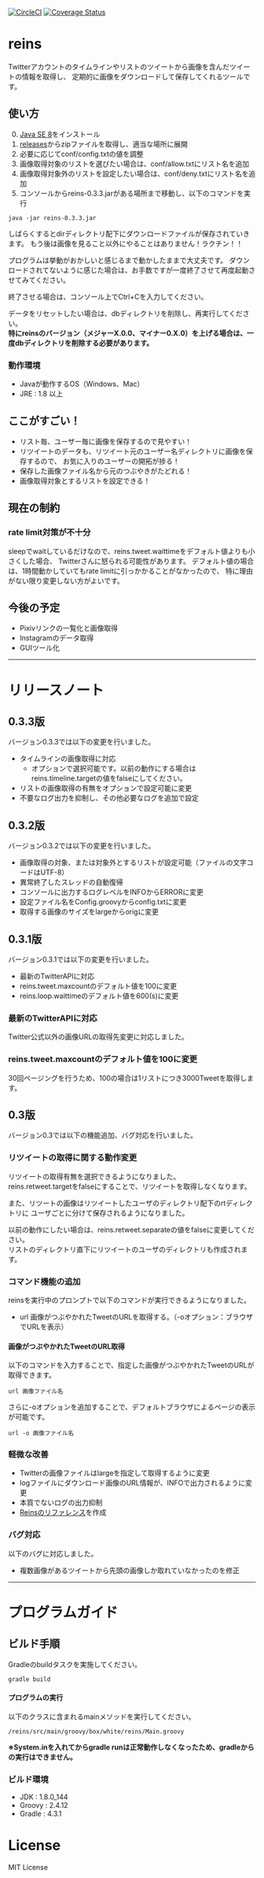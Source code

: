 [![CircleCI](https://circleci.com/gh/seriwb/reins.svg?style=shield)](https://circleci.com/gh/seriwb/reins)
[![Coverage Status](https://coveralls.io/repos/github/seriwb/reins/badge.svg)](https://coveralls.io/github/seriwb/reins)

# reins

Twitterアカウントのタイムラインやリストのツイートから画像を含んだツイートの情報を取得し、
定期的に画像をダウンロードして保存してくれるツールです。


## 使い方

0. [Java SE 8](http://www.oracle.com/technetwork/java/javase/downloads/index.html)をインストール
1. [releases](https://github.com/seriwb/reins/releases/latest)からzipファイルを取得し、適当な場所に展開
2. 必要に応じてconf/config.txtの値を調整
3. 画像取得対象のリストを選びたい場合は、conf/allow.txtにリスト名を追加
4. 画像取得対象外のリストを設定したい場合は、conf/deny.txtにリスト名を追加
5. コンソールからreins-0.3.3.jarがある場所まで移動し、以下のコマンドを実行
```
java -jar reins-0.3.3.jar
```

しばらくするとdirディレクトリ配下にダウンロードファイルが保存されていきます。
もう後は画像を見ること以外にやることはありません！ラクチン！！

プログラムは挙動がおかしいと感じるまで動かしたままで大丈夫です。
ダウンロードされてないように感じた場合は、お手数ですが一度終了させて再度起動させてみてください。

終了させる場合は、コンソール上でCtrl+Cを入力してください。

データをリセットしたい場合は、dbディレクトリを削除し、再実行してください。  
**特にreinsのバージョン（メジャーX.0.0、マイナー0.X.0）を上げる場合は、一度dbディレクトリを削除する必要があります。**


### 動作環境

- Javaが動作するOS（Windows、Mac）
- JRE : 1.8 以上


## ここがすごい！

- リスト毎、ユーザー毎に画像を保存するので見やすい！
- リツイートのデータも、リツイート元のユーザー名ディレクトリに画像を保存するので、
お気に入りのユーザーの開拓が捗る！
- 保存した画像ファイル名から元のつぶやきがたどれる！
- 画像取得対象とするリストを設定できる！


## 現在の制約

### rate limit対策が不十分

sleepでwaitしているだけなので、reins.tweet.waittimeをデフォルト値よりも小さくした場合、
Twitterさんに怒られる可能性があります。
デフォルト値の場合は、1時間動かしていてもrate limitに引っかかることがなかったので、
特に理由がない限り変更しない方がよいです。


## 今後の予定

- Pixivリンクの一覧化と画像取得
- Instagramのデータ取得
- GUIツール化


----

# リリースノート

## 0.3.3版

バージョン0.3.3では以下の変更を行いました。

- タイムラインの画像取得に対応
  - オプションで選択可能です。以前の動作にする場合はreins.timeline.targetの値をfalseにしてください。
- リストの画像取得の有無をオプションで設定可能に変更
- 不要なログ出力を抑制し、その他必要なログを追加で設定


## 0.3.2版

バージョン0.3.2では以下の変更を行いました。

- 画像取得の対象、または対象外とするリストが設定可能（ファイルの文字コードはUTF-8）
- 異常終了したスレッドの自動復帰
- コンソールに出力するログレベルをINFOからERRORに変更
- 設定ファイル名をConfig.groovyからconfig.txtに変更
- 取得する画像のサイズをlargeからorigに変更


## 0.3.1版

バージョン0.3.1では以下の変更を行いました。

- 最新のTwitterAPIに対応
- reins.tweet.maxcountのデフォルト値を100に変更
- reins.loop.waittimeのデフォルト値を600(s)に変更


### 最新のTwitterAPIに対応

Twitter公式以外の画像URLの取得先変更に対応しました。


### reins.tweet.maxcountのデフォルト値を100に変更

30回ページングを行うため、100の場合は1リストにつき3000Tweetを取得します。


## 0.3版

バージョン0.3では以下の機能追加、バグ対応を行いました。

### リツイートの取得に関する動作変更

リツイートの取得有無を選択できるようになりました。  
reins.retweet.targetをfalseにすることで、リツイートを取得しなくなります。

また、リツートの画像はリツイートしたユーザのディレクトリ配下のrtディレクトリに
ユーザごとに分けて保存されるようになりました。

以前の動作にしたい場合は、reins.retweet.separateの値をfalseに変更してください。  
リストのディレクトリ直下にリツイートのユーザのディレクトリも作成されます。


### コマンド機能の追加

reinsを実行中のプロンプトで以下のコマンドが実行できるようになりました。  

- url		画像がつぶやかれたTweetのURLを取得する。（-oオプション：ブラウザでURLを表示）


#### 画像がつぶやかれたTweetのURL取得

以下のコマンドを入力することで、指定した画像がつぶやかれたTweetのURLが取得できます。

    url 画像ファイル名

さらに-oオプションを追加することで、デフォルトブラウザによるページの表示が可能です。

    url -o 画像ファイル名


### 軽微な改善

- Twitterの画像ファイルはlargeを指定して取得するように変更
- logファイルにダウンロード画像のURL情報が、INFOで出力されるように変更
- 本質でないログの出力抑制
- [Reinsのリファレンス](docs/reference.md)を作成


### バグ対応

以下のバグに対応しました。

- 複数画像があるツイートから先頭の画像しか取れていなかったのを修正


----

# プログラムガイド

## ビルド手順

Gradleのbuildタスクを実施してください。

    gradle build

#### プログラムの実行
以下のクラスに含まれるmainメソッドを実行してください。

    /reins/src/main/groovy/box/white/reins/Main.groovy

**※System.inを入れてからgradle runは正常動作しなくなったため、gradleからの実行はできません。**

### ビルド環境

- JDK : 1.8.0_144
- Groovy : 2.4.12
- Gradle : 4.3.1


# License

MIT License
